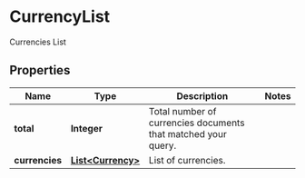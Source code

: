 

# CurrencyList

Currencies List

## Properties

| Name | Type | Description | Notes |
|------------ | ------------- | ------------- | -------------|
|**total** | **Integer** | Total number of currencies documents that matched your query. |  |
|**currencies** | [**List&lt;Currency&gt;**](Currency.md) | List of currencies. |  |



